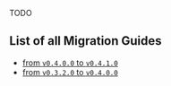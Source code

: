 TODO

## List of all Migration Guides

- [from `v0.4.0.0` to `v0.4.1.0`][v0400-v0410]
- [from `v0.3.2.0` to `v0.4.0.0`][v0320-v0400]


[github/issue/58]: https://github.com/vaclavsvejcar/headroom/issues/58
[github/issue/61]: https://github.com/vaclavsvejcar/headroom/issues/61
[doc:configuration#license-headers-key]: documentation/configuration.md#license-headers-key
[v0320-v0400]: https://doc.norcane.com/headroom/v0.4.0.0/migration-guide
[v0400-v0410]: https://doc.norcane.com/headroom/v0.4.1.0/migration-guide